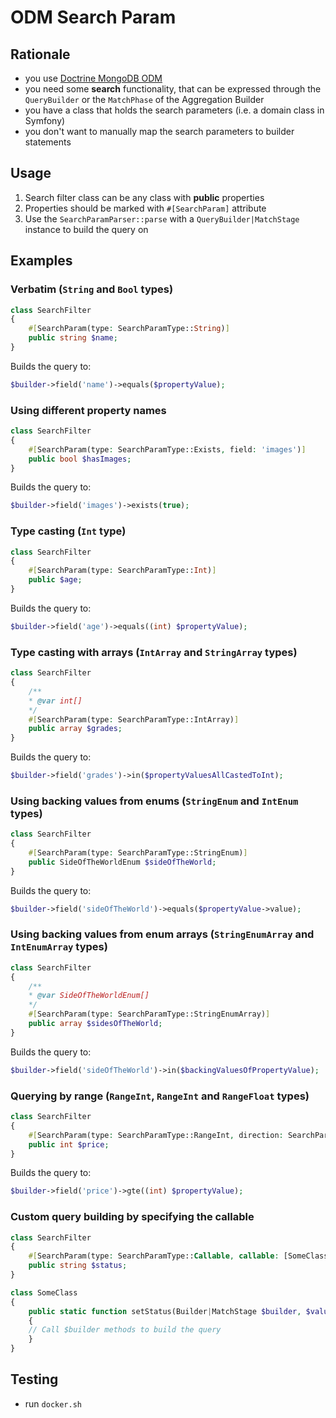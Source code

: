 # ODM Search Param

## Rationale
- you use [Doctrine MongoDB ODM](https://github.com/doctrine/mongodb-odm)
- you need some **search** functionality, that can be expressed through the `QueryBuilder` or the `MatchPhase` of the Aggregation Builder
- you have a class that holds the search parameters (i.e. a domain class in Symfony)
- you don't want to manually map the search parameters to builder statements

## Usage
1. Search filter class can be any class with **public** properties
2. Properties should be marked with `#[SearchParam]` attribute
3. Use the `SearchParamParser::parse` with a `QueryBuilder|MatchStage` instance to build the query on

## Examples
### Verbatim (`String` and `Bool` types)
```php
class SearchFilter
{
    #[SearchParam(type: SearchParamType::String)]
    public string $name;
}
```
Builds the query to:
```php
$builder->field('name')->equals($propertyValue);
```

### Using different property names
```php
class SearchFilter
{
    #[SearchParam(type: SearchParamType::Exists, field: 'images')]
    public bool $hasImages;
}
```
Builds the query to:
```php
$builder->field('images')->exists(true);
```

### Type casting (`Int` type)
```php
class SearchFilter
{
    #[SearchParam(type: SearchParamType::Int)]
    public $age;
}
```
Builds the query to:
```php
$builder->field('age')->equals((int) $propertyValue);
```

### Type casting with arrays (`IntArray` and `StringArray` types)
```php
class SearchFilter
{
    /**
    * @var int[] 
    */
    #[SearchParam(type: SearchParamType::IntArray)]
    public array $grades;
}
```
Builds the query to:
```php
$builder->field('grades')->in($propertyValuesAllCastedToInt);
```

### Using backing values from enums (`StringEnum` and `IntEnum` types)
```php
class SearchFilter
{
    #[SearchParam(type: SearchParamType::StringEnum)]
    public SideOfTheWorldEnum $sideOfTheWorld;
}
```
Builds the query to:
```php
$builder->field('sideOfTheWorld')->equals($propertyValue->value);
```

### Using backing values from enum arrays (`StringEnumArray` and `IntEnumArray` types)
```php
class SearchFilter
{
    /**
    * @var SideOfTheWorldEnum[]
    */
    #[SearchParam(type: SearchParamType::StringEnumArray)]
    public array $sidesOfTheWorld;
}
```
Builds the query to:
```php
$builder->field('sideOfTheWorld')->in($backingValuesOfPropertyValue);
```

### Querying by range (`RangeInt`, `RangeInt` and `RangeFloat` types)
```php
class SearchFilter
{
    #[SearchParam(type: SearchParamType::RangeInt, direction: SearchParamDirection::From)]
    public int $price;
}
```
Builds the query to:
```php
$builder->field('price')->gte((int) $propertyValue);
```

### Custom query building by specifying the callable
```php
class SearchFilter
{
    #[SearchParam(type: SearchParamType::Callable, callable: [SomeClass::class, 'setStatus'])]
    public string $status;
}

class SomeClass
{
    public static function setStatus(Builder|MatchStage $builder, $value, $filter)
    {
    // Call $builder methods to build the query
    }
}
```

## Testing
- run `docker.sh`